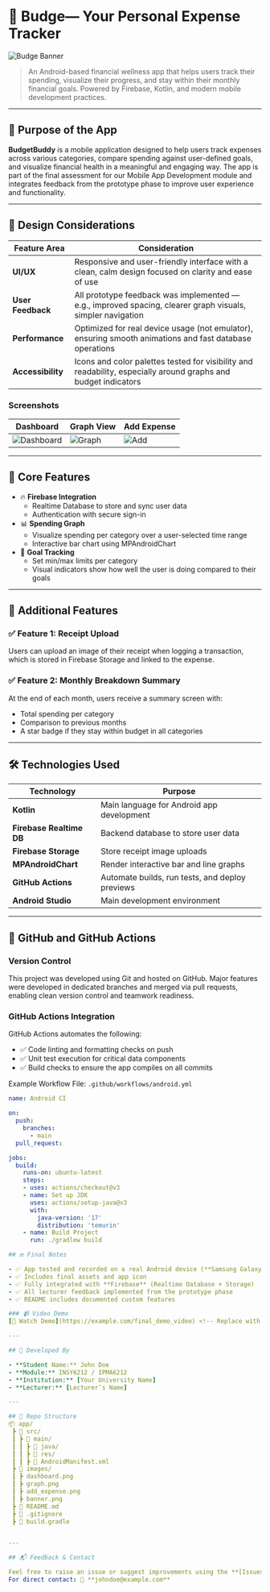 # 💸 Budge— Your Personal Expense Tracker

![Budge Banner](https://github.com/user-attachments/assets/fb43b97d-04bc-4893-b62f-2e8974c43812)

> An Android-based financial wellness app that helps users track their spending, visualize their progress, and stay within their monthly financial goals. Powered by Firebase, Kotlin, and modern mobile development practices.

---

## 📱 Purpose of the App

**BudgetBuddy** is a mobile application designed to help users track expenses across various categories, compare spending against user-defined goals, and visualize financial health in a meaningful and engaging way. The app is part of the final assessment for our Mobile App Development module and integrates feedback from the prototype phase to improve user experience and functionality.

---

## 🎨 Design Considerations

| Feature Area | Consideration |
|--------------|----------------|
| **UI/UX** | Responsive and user-friendly interface with a clean, calm design focused on clarity and ease of use |
| **User Feedback** | All prototype feedback was implemented — e.g., improved spacing, clearer graph visuals, simpler navigation |
| **Performance** | Optimized for real device usage (not emulator), ensuring smooth animations and fast database operations |
| **Accessibility** | Icons and color palettes tested for visibility and readability, especially around graphs and budget indicators |

### Screenshots

| Dashboard | Graph View | Add Expense |
|----------|------------|-------------|
| ![Dashboard](images/dashboard.png) | ![Graph](images/graph.png) | ![Add](images/add_expense.png) |

---

## 🧠 Core Features

- 🔥 **Firebase Integration**
  - Realtime Database to store and sync user data
  - Authentication with secure sign-in
- 📊 **Spending Graph**
  - Visualize spending per category over a user-selected time range
  - Interactive bar chart using MPAndroidChart
- 🎯 **Goal Tracking**
  - Set min/max limits per category
  - Visual indicators show how well the user is doing compared to their goals

---

## 🚀 Additional Features

### ✅ Feature 1: Receipt Upload
Users can upload an image of their receipt when logging a transaction, which is stored in Firebase Storage and linked to the expense.

### ✅ Feature 2: Monthly Breakdown Summary
At the end of each month, users receive a summary screen with:
- Total spending per category
- Comparison to previous months
- A star badge if they stay within budget in all categories

---

## 🛠️ Technologies Used

| Technology | Purpose |
|------------|---------|
| **Kotlin** | Main language for Android app development |
| **Firebase Realtime DB** | Backend database to store user data |
| **Firebase Storage** | Store receipt image uploads |
| **MPAndroidChart** | Render interactive bar and line graphs |
| **GitHub Actions** | Automate builds, run tests, and deploy previews |
| **Android Studio** | Main development environment |

---

## 🔧 GitHub and GitHub Actions

### Version Control

This project was developed using Git and hosted on GitHub. Major features were developed in dedicated branches and merged via pull requests, enabling clean version control and teamwork readiness.

### GitHub Actions Integration

GitHub Actions automates the following:
- ✅ Code linting and formatting checks on push
- ✅ Unit test execution for critical data components
- ✅ Build checks to ensure the app compiles on all commits

Example Workflow File: `.github/workflows/android.yml`
```yaml
name: Android CI

on:
  push:
    branches:
      - main
  pull_request:

jobs:
  build:
    runs-on: ubuntu-latest
    steps:
    - uses: actions/checkout@v3
    - name: Set up JDK
      uses: actions/setup-java@v3
      with:
        java-version: '17'
        distribution: 'temurin'
    - name: Build Project
      run: ./gradlew build

## 🔚 Final Notes

- ✅ App tested and recorded on a real Android device (**Samsung Galaxy A32**)
- ✅ Includes final assets and app icon
- ✅ Fully integrated with **Firebase** (Realtime Database + Storage)
- ✅ All lecturer feedback implemented from the prototype phase
- ✅ README includes documented custom features

### 📹 Video Demo
[🎥 Watch Demo](https://example.com/final_demo_video) <!-- Replace with your actual demo link -->

---

## 👤 Developed By

- **Student Name:** John Doe  
- **Module:** INSY6212 / IPMA6212  
- **Institution:** [Your University Name]  
- **Lecturer:** [Lecturer’s Name]  

---

## 📂 Repo Structure
📦 app/
 ┣ 📂 src/
 ┃ ┣ 📂 main/
 ┃ ┃ ┣ 📂 java/
 ┃ ┃ ┣ 📂 res/
 ┃ ┃ ┣ 📜 AndroidManifest.xml
 ┣ 📂 images/
 ┃ ┣ dashboard.png
 ┃ ┣ graph.png
 ┃ ┣ add_expense.png
 ┃ ┣ banner.png
 ┣ 📜 README.md
 ┣ 📜 .gitignore
 ┣ 📜 build.gradle


---

## 📬 Feedback & Contact

Feel free to raise an issue or suggest improvements using the **[Issues](../../issues)** tab.  
For direct contact: 📧 **johndoe@example.com**
